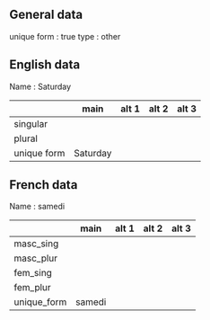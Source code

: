 ## General data

unique form : true
type : other

## English data

Name : Saturday

|             |   main   | alt 1 | alt 2 | alt 3 |
| :---------- | :------: | :---: | :---: | ----- |
| singular    |          |       |       |       |
| plural      |          |       |       |       |
| unique form | Saturday |       |       |       |

## French data

Name : samedi

|             |  main  | alt 1 | alt 2 | alt 3 |
| :---------- | :----: | :---: | :---: | :---: |
| masc_sing   |        |       |       |       |
| masc_plur   |        |       |       |       |
| fem_sing    |        |       |       |       |
| fem_plur    |        |       |       |       |
| unique_form | samedi |       |       |       |


